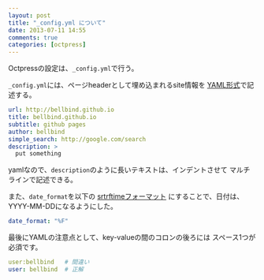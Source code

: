 ```yaml
---
layout: post
title: "_config.yml について"
date: 2013-07-11 14:55
comments: true
categories: [octpress]
---
```


Octpressの設定は、``_config.yml``で行う。

<!-- more -->

``_config.yml``には、ページheaderとして埋め込まれるsite情報を
[YAML形式](http://magazine.rubyist.net/?0009-YAML)で記述する。

```yaml
url: http://bellbind.github.io
title: bellbind.github.io
subtitle: github pages
author: bellbind
simple_search: http://google.com/search
description: >
  put something
```

yamlなので、``description``のように長いテキストは、インデントさせて
マルチラインで記述できる。

また、``date_format``を以下の
[srtrftimeフォーマット](http://doc.ruby-lang.org/ja/1.9.3/method/Time/i/strftime.html)
にすることで、日付は、YYYY-MM-DDになるようにした。

```yaml
date_format: "%F"
```

最後にYAMLの注意点として、key-valueの間のコロンの後ろには
スペース1つが必須です。

```yaml
user:bellbind   # 間違い
user: bellbind  # 正解
```

